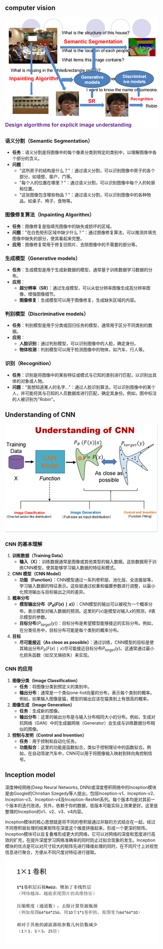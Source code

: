 ## computer vision

![image-20250306211800749](../../../Image/image-20250306211800749.png)

### 语义分割（Semantic Segmentation）

- **任务**：语义分割是将图像中的每个像素分类到特定的类别中，以理解图像中各个部分的含义。
- **问题**：
  - "这所房子的结构是什么？"：通过语义分割，可以识别图像中房子的各个部分，如墙壁、窗户、门等。
  - "每个人的位置在哪里？"：通过语义分割，可以识别图像中每个人的轮廓和位置。
  - "这张图像包含哪些物品？"：通过语义分割，可以识别图像中的各种物品，如桌子、椅子、食物等。

### 图像修复算法（Inpainting Algorithm）

- **任务**：图像修复是指填充图像中的缺失或损坏的区域。
- **问题**："在白色矩形区域中缺少什么？"：通过图像修复算法，可以推测并填充图像中缺失的部分，使其看起来完整。
- **应用**：图像修复常用于修复旧照片、去除图像中的不需要的部分等。

### 生成模型（Generative models）

- **任务**：生成模型是用于生成新数据的模型，通常基于训练数据学习数据的分布。
- **应用**：
  - **超分辨率（SR）**：通过生成模型，可以从低分辨率图像生成高分辨率图像，增强图像细节。
  - **图像修复**：生成模型可以用于图像修复，生成缺失区域的内容。

### 判别模型（Discriminative models）

- **任务**：判别模型是用于分类或回归任务的模型，通常用于区分不同类别的数据。
- **应用**：
  - **人脸识别**：通过判别模型，可以识别图像中的人脸，确定身份。
  - **物体检测**：判别模型可以用于检测图像中的物体，如汽车、行人等。

### 识别（Recognition）

- **任务**：识别是将图像中的某些特征或模式与已知的类别进行匹配，以识别出具体的对象或人物。
- **问题**："我想知道某人的名字..."：通过人脸识别算法，可以识别图像中的某个人，并可能将其与已知的人员数据库进行匹配，确定其身份。例如，图中标注的人被识别为"Robin"。

## Understanding of CNN

![image-20250306213437000](../../../Image/image-20250306213437000.png)

### CNN 的基本理解

1. **训练数据（Training Data）**
   - **输入（X）**：训练数据通常是图像或其他类型的输入数据。这些数据用于训练CNN模型，使其能够学习输入数据的特征和模式。
2. **CNN 模型（CNN Model）**
   - **功能（Function）**：CNN模型通过一系列卷积层、池化层、全连接层等，学习输入数据的特征表示。这些层通过权重和偏置参数进行调整，以最小化预测输出与目标输出之间的差异。
3. **概率分布**
   - **模型输出分布（$P_θ(F(x)∣x)$）**：CNN模型的输出可以被视为一个概率分布，表示模型对输入数据的预测。这里的*F*(*x*)是模型对输入*x*的预测，*θ*表示模型的参数。
   - **目标分布**($P_{target}(y)$)：目标分布是希望模型能够接近的实际分布。例如，在分类任务中，目标分布可能是每个类别的概率分布。
4. **目标**
   - **尽可能接近（As close as possible）**：通过训练，CNN模型的目标是使其输出分布$P_θ(F(x)∣x)$尽可能接近目标分布$P_{target}(y)$。这通常通过最小化损失函数（如交叉熵损失）来实现。

### CNN 的应用

1. **图像分类（Image Classification）**
   - **任务**：将图像分类到预定义的类别中。
   - **输出分布**：通常是一个类似one-hot向量的分布，表示每个类别的概率。例如，如果输入图像是猫，模型的输出应该在猫类别上有很高的概率。
2. **图像生成（Image Generation）**
   - **任务**：生成新的图像。
   - **输出分布**：这里的输出分布是与输入分布相同大小的分布。例如，生成对抗网络（GAN）中的生成器网络（Generator）会生成与训练数据分布相似的图像。
3. **控制与发明（Control and Invention）**
   - **任务**：用于控制和自动化任务。
   - **功能拟合**：这里的功能是函数拟合，类似于控制理论中的函数拟合。例如，在自动驾驶汽车中，CNN可以用于将图像输入映射到转向角控制信号。

## Inception model

深度神经网络(Deep Neural Networks, DNN)或深度卷积网络中的Inception模块是由Google的Christian Szegedy等人提出，包括Inception-v1、Inception-v2、Inception-v3、Inception-v4及Inception-ResNet系列。每个版本均是对其前一个版本的迭代改进。另外，依赖于你的数据，低版本可能实际上效果更好。这里是整理的Inception的v1、v2、v3、v4内容。

Inception模块的核心思想就是将不同的卷积层通过并联的方式结合在一起，经过不同卷积层处理的结果矩阵在深度这个维度拼接起来，形成一个更深的矩阵。Inception模块可以反复叠堆形成更大的网络，它可以对网络的深度和宽度进行高效的扩充，在提升深度学习网络准确率的同时防止过拟合现象的发生。Inception模块的优点是可以对尺寸较大的矩阵先进行降维处理的同时，在不同尺寸上对视觉信息进行聚合，方便从不同尺度对特征进行提取。

![img](../../../Image/v2-7ec4b8345b295b59ffbe0d06b136bc92_1440w.jpg)